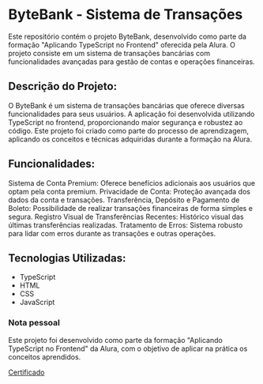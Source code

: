 # ByteBank - Sistema de Transações
Este repositório contém o projeto ByteBank, desenvolvido como parte da formação "Aplicando TypeScript no Frontend" oferecida pela Alura. O projeto consiste em um sistema de transações bancárias com funcionalidades avançadas para gestão de contas e operações financeiras.

## **Descrição do Projeto:**
O ByteBank é um sistema de transações bancárias que oferece diversas funcionalidades para seus usuários. A aplicação foi desenvolvida utilizando TypeScript no frontend, proporcionando maior segurança e robustez ao código. Este projeto foi criado como parte do processo de aprendizagem, aplicando os conceitos e técnicas adquiridas durante a formação na Alura.

## **Funcionalidades:**
Sistema de Conta Premium: Oferece benefícios adicionais aos usuários que optam pela conta premium.
Privacidade de Conta: Proteção avançada dos dados da conta e transações.
Transferência, Depósito e Pagamento de Boleto: Possibilidade de realizar transações financeiras de forma simples e segura.
Registro Visual de Transferências Recentes: Histórico visual das últimas transferências realizadas.
Tratamento de Erros: Sistema robusto para lidar com erros durante as transações e outras operações.

## **Tecnologias Utilizadas:**
- TypeScript
- HTML
- CSS
- JavaScript

### Nota pessoal
Este projeto foi desenvolvido como parte da formação "Aplicando TypeScript no Frontend" da Alura, com o objetivo de aplicar na prática os conceitos aprendidos.

[Certificado](https://cursos.alura.com.br/user/be-srodrigues24/degree-typescript-desenvolva-front-end-produtividade-644154/certificate)
